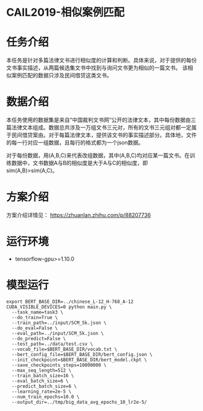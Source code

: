 # CAIL2019-相似案例匹配


# 任务介绍

本任务是针对多篇法律文书进行相似度的计算和判断。具体来说，对于提供的每份文书事实描述，从两篇候选集文书中找到与询问文书更为相似的一篇文书。
该相似案例匹配的数据只涉及民间借贷这类文书。

# 数据介绍

本任务使用的数据集是来自“中国裁判文书网”公开的法律文本，其中每份数据由三篇法律文本组成。数据总共涉及一万组文书三元对，所有的文书三元组对都一定属于民间借贷案由。对于每篇法律文本，提供该文书的事实描述部分。具体地，文件的每一行对应一组数据，且每行的格式都为一个json数据。

对于每份数据，用(A,B,C)来代表改组数据，其中(A,B,C)均对应某一篇文书。在训练数据中，文书数据A与B的相似度是大于A与C的相似度，即sim(A,B)>sim(A,C)。

# 方案介绍

方案介绍详情见： https://zhuanlan.zhihu.com/p/88207736


# 运行环境

- tensorflow-gpu>=1.10.0


# 模型运行

``` shell
export BERT_BASE_DIR=../chinese_L-12_H-768_A-12
CUDA_VISIBLE_DEVICES=0 python main.py \
  --task_name=task3 \
  --do_train=True \
  --train_path=../input/SCM_5k.json \
  --do_eval=False \
  --eval_path=../input/SCM_5k.json \
  --do_predict=False \
  --test_path=../data/test.csv \
  --vocab_file=$BERT_BASE_DIR/vocab.txt \
  --bert_config_file=$BERT_BASE_DIR/bert_config.json \
  --init_checkpoint=$BERT_BASE_DIR/bert_model.ckpt \
  --save_checkpoints_steps=10000000 \
  --max_seq_length=512 \
  --train_batch_size=16 \
  --eval_batch_size=6 \
  --predict_batch_size=6 \
  --learning_rate=2e-5 \
  --num_train_epochs=10.0 \
  --output_dir=../tmp/big_data_avg_epochs_10_lr2e-5/
```
